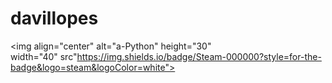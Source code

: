 # davillopes

<img align="center" alt="a-Python" height="30" width="40" src"https://img.shields.io/badge/Steam-000000?style=for-the-badge&logo=steam&logoColor=white">
